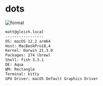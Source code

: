 
# dots

![format](https://github.com/gleich/dots/workflows/format/badge.svg)

```txt
matt@gleich.local 
----------------- 
OS: macOS 12.2 arm64 
Host: MacBookPro18,4 
Kernel: Darwin 21.3.0 
Packages: 274 (brew) 
Shell: fish 3.3.1 
DE: Aqua 
WM: Rectangle 
Terminal: kitty 
GPU Driver: macOS Default Graphics Driver 
```
